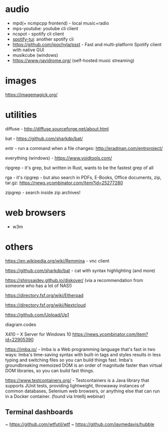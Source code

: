 # audio
- mpd(+ ncmpcpp frontend) - local music+radio
- mps-youtube: youtube cli client
- ncspot - spotify cli client
- [spotify-tui](https://github.com/Rigellute/spotify-tui): another spotify cli
- https://github.com/jpochyla/psst - Fast and multi-platform Spotify client with native GUI
- musikcube (windows)
- https://www.navidrome.org/ (self-hosted music streaming)

# images

https://imagemagick.org/


# utilities
diffuse - http://diffuse.sourceforge.net/about.html

bat - https://github.com/sharkdp/bat/

entr - run a command when a file changes: http://eradman.com/entrproject/

everything (windows) - https://www.voidtools.com/

ripgrep - it's grep, but written in Rust, wants to be the fastest grep of all

rga - it's ripgrep - but also search in PDFs, E-Books, Office documents, zip, tar.gz: https://news.ycombinator.com/item?id=25277280

zipgrep - search inside zip archives!

# web browsers

- w3m

# others

https://en.wikipedia.org/wiki/Remmina - vnc client

https://github.com/sharkdp/bat - cat with syntax highlighting (and more)

https://shirosaidev.github.io/diskover/ (via a recommendation from someone who has a lot of NAS!)

https://directory.fsf.org/wiki/Etherpad

https://directory.fsf.org/wiki/Nextcloud

https://github.com/Upload/Up1

diagram.codes

X410 – X Server for Windows 10 https://news.ycombinator.com/item?id=22905390

https://imba.io/ - Imba is a Web programming language that's fast in two ways: Imba's time-saving syntax with built-in tags and styles results in less typing and switching files so you can build things fast. Imba's groundbreaking memoized DOM is an order of magnitude faster than virtual DOM libraries, so you can build fast things.

https://www.testcontainers.org/ - Testcontainers is a Java library that supports JUnit tests, providing lightweight, throwaway instances of common databases, Selenium web browsers, or anything else that can run in a Docker container. (found via Intellij webinar)

## Terminal dashboards
~ https://github.com/wtfutil/wtf
~ https://github.com/jaymedavis/hubble